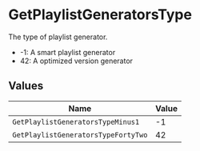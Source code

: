 # GetPlaylistGeneratorsType

The type of playlist generator.

  - -1: A smart playlist generator
  - 42: A optimized version generator



## Values

| Name                                | Value                               |
| ----------------------------------- | ----------------------------------- |
| `GetPlaylistGeneratorsTypeMinus1`   | -1                                  |
| `GetPlaylistGeneratorsTypeFortyTwo` | 42                                  |